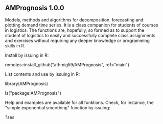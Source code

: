 ## AMPrognosis 1.0.0
Models, methods and algorithms for decomposition, forecasting 
  and plotting demand time series. It is a class companion for students of courses in logistics.   The functions are, hopefully, so formed as to support the student of 
  logistics to easily and successfully complete class assignments and 
  exercises without requiring any deeper knowledge or programming skills in R.
  
  Install by issuing in R:

remotes::install_github("athmig59/AMPrognosis", ref="main")

List contents and use by issuing in R:

library(AMPrognosis)

ls("package:AMPrognosis")

Help and examples are available for all funktions. Check, for instance, the "simple exponential smoothing" function by issuing:

?ses

